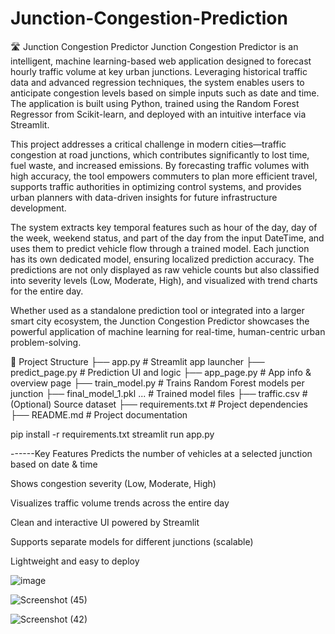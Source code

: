 # Junction-Congestion-Prediction
🛣️ Junction Congestion Predictor
Junction Congestion Predictor is an intelligent, machine learning-based web application designed to forecast hourly traffic volume at key urban junctions. Leveraging historical traffic data and advanced regression techniques, the system enables users to anticipate congestion levels based on simple inputs such as date and time. The application is built using Python, trained using the Random Forest Regressor from Scikit-learn, and deployed with an intuitive interface via Streamlit.

This project addresses a critical challenge in modern cities—traffic congestion at road junctions, which contributes significantly to lost time, fuel waste, and increased emissions. By forecasting traffic volumes with high accuracy, the tool empowers commuters to plan more efficient travel, supports traffic authorities in optimizing control systems, and provides urban planners with data-driven insights for future infrastructure development.

The system extracts key temporal features such as hour of the day, day of the week, weekend status, and part of the day from the input DateTime, and uses them to predict vehicle flow through a trained model. Each junction has its own dedicated model, ensuring localized prediction accuracy. The predictions are not only displayed as raw vehicle counts but also classified into severity levels (Low, Moderate, High), and visualized with trend charts for the entire day.

Whether used as a standalone prediction tool or integrated into a larger smart city ecosystem, the Junction Congestion Predictor showcases the powerful application of machine learning for real-time, human-centric urban problem-solving.

📂 Project Structure
├── app.py                  # Streamlit app launcher
├── predict_page.py         # Prediction UI and logic
├── app_page.py             # App info & overview page
├── train_model.py          # Trains Random Forest models per junction
├── final_model_1.pkl ...   # Trained model files
├── traffic.csv             # (Optional) Source dataset
├── requirements.txt        # Project dependencies
├── README.md               # Project documentation

pip install -r requirements.txt
streamlit run app.py


------Key Features
Predicts the number of vehicles at a selected junction based on date & time

Shows congestion severity (Low, Moderate, High)

Visualizes traffic volume trends across the entire day

Clean and interactive UI powered by Streamlit

Supports separate models for different junctions (scalable)

Lightweight and easy to deploy

![image](https://github.com/user-attachments/assets/bb14a040-d936-4c17-8682-7a498f940885)

![Screenshot (45)](https://github.com/user-attachments/assets/cdf9419e-bb7e-4976-ab11-1a1dc5aca3f9)

![Screenshot (42)](https://github.com/user-attachments/assets/d2f4bc99-65e1-4bd2-adf4-06cc599f1f49)





